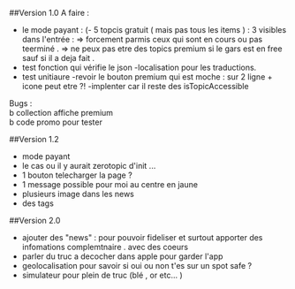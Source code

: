 ##Version 1.0
A faire :  
- le mode payant : (- 5 topcis gratuit ( mais pas tous les items ) : 3 visibles dans l'entrée : 
        => forcement parmis ceux qui sont en cours ou pas teerminé . 
        => ne peux pas etre des topics premium si le gars est en free sauf si il a deja fait .   
- test fonction qui vérifie le json
-localisation pour les traductions. 
- test unitiaure 
-revoir le bouton premium qui est moche : sur 2 ligne + icone peut etre ?! 
-implenter car il reste des isTopicAccessible 

Bugs :  
b collection affiche premium  
b code promo pour tester 

    
##Version 1.2
- mode payant
- le cas ou il y aurait zerotopic d'init ... 
- 1 bouton telecharger la page ? 
- 1 message possible pour moi au centre en jaune
- plusieurs image dans les news   
- des tags 

##Version 2.0
- ajouter des "news" : pour pouvoir fideliser et surtout apporter des infomations complemtnaire . avec des coeurs  
- parler du truc a decocher dans apple pour garder l'app 
- geolocalisation pour savoir si oui ou non t'es sur un spot safe ? 
- simulateur pour plein de truc (blé , or etc... )

